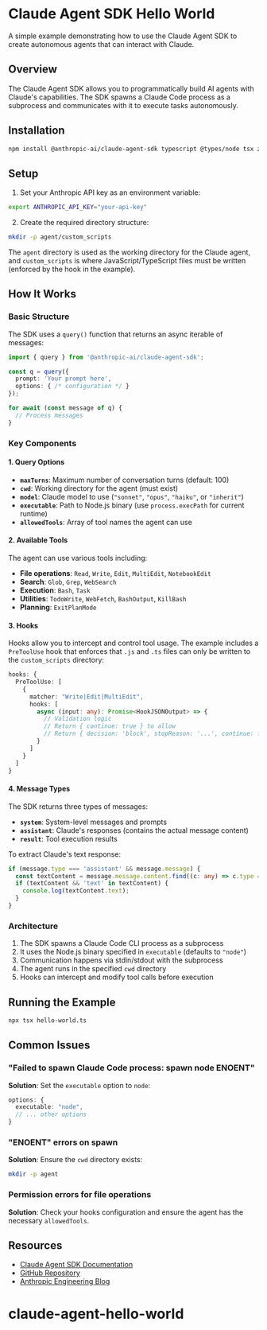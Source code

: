 # Claude Agent SDK Hello World

A simple example demonstrating how to use the Claude Agent SDK to create autonomous agents that can interact with Claude.

## Overview

The Claude Agent SDK allows you to programmatically build AI agents with Claude's capabilities. The SDK spawns a Claude Code process as a subprocess and communicates with it to execute tasks autonomously.

## Installation

```bash
npm install @anthropic-ai/claude-agent-sdk typescript @types/node tsx zod
```

## Setup

1. Set your Anthropic API key as an environment variable:
```bash
export ANTHROPIC_API_KEY="your-api-key"
```

2. Create the required directory structure:
```bash
mkdir -p agent/custom_scripts
```

The `agent` directory is used as the working directory for the Claude agent, and `custom_scripts` is where JavaScript/TypeScript files must be written (enforced by the hook in the example).

## How It Works

### Basic Structure

The SDK uses a `query()` function that returns an async iterable of messages:

```typescript
import { query } from '@anthropic-ai/claude-agent-sdk';

const q = query({
  prompt: 'Your prompt here',
  options: { /* configuration */ }
});

for await (const message of q) {
  // Process messages
}
```

### Key Components

#### 1. Query Options

- **`maxTurns`**: Maximum number of conversation turns (default: 100)
- **`cwd`**: Working directory for the agent (must exist)
- **`model`**: Claude model to use (`"sonnet"`, `"opus"`, `"haiku"`, or `"inherit"`)
- **`executable`**: Path to Node.js binary (use `process.execPath` for current runtime)
- **`allowedTools`**: Array of tool names the agent can use

#### 2. Available Tools

The agent can use various tools including:
- **File operations**: `Read`, `Write`, `Edit`, `MultiEdit`, `NotebookEdit`
- **Search**: `Glob`, `Grep`, `WebSearch`
- **Execution**: `Bash`, `Task`
- **Utilities**: `TodoWrite`, `WebFetch`, `BashOutput`, `KillBash`
- **Planning**: `ExitPlanMode`

#### 3. Hooks

Hooks allow you to intercept and control tool usage. The example includes a `PreToolUse` hook that enforces that `.js` and `.ts` files can only be written to the `custom_scripts` directory:

```typescript
hooks: {
  PreToolUse: [
    {
      matcher: "Write|Edit|MultiEdit",
      hooks: [
        async (input: any): Promise<HookJSONOutput> => {
          // Validation logic
          // Return { continue: true } to allow
          // Return { decision: 'block', stopReason: '...', continue: false } to deny
        }
      ]
    }
  ]
}
```

#### 4. Message Types

The SDK returns three types of messages:

- **`system`**: System-level messages and prompts
- **`assistant`**: Claude's responses (contains the actual message content)
- **`result`**: Tool execution results

To extract Claude's text response:

```typescript
if (message.type === 'assistant' && message.message) {
  const textContent = message.message.content.find((c: any) => c.type === 'text');
  if (textContent && 'text' in textContent) {
    console.log(textContent.text);
  }
}
```

### Architecture

1. The SDK spawns a Claude Code CLI process as a subprocess
2. It uses the Node.js binary specified in `executable` (defaults to `"node"`)
3. Communication happens via stdin/stdout with the subprocess
4. The agent runs in the specified `cwd` directory
5. Hooks can intercept and modify tool calls before execution

## Running the Example

```bash
npx tsx hello-world.ts
```

## Common Issues

### "Failed to spawn Claude Code process: spawn node ENOENT"

**Solution**: Set the `executable` option to `node`:

```typescript
options: {
  executable: "node",
  // ... other options
}
```

### "ENOENT" errors on spawn

**Solution**: Ensure the `cwd` directory exists:

```bash
mkdir -p agent
```

### Permission errors for file operations

**Solution**: Check your hooks configuration and ensure the agent has the necessary `allowedTools`.

## Resources

- [Claude Agent SDK Documentation](https://docs.claude.com/en/api/agent-sdk/overview)
- [GitHub Repository](https://github.com/anthropics/claude-agent-sdk-typescript)
- [Anthropic Engineering Blog](https://www.anthropic.com/engineering/building-agents-with-the-claude-agent-sdk)
# claude-agent-hello-world
